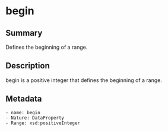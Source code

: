<!-- Automatically generated by spec-parser v2.0.0 on 2023-12-25T20:28:21.783513+00:00 -->
<!-- SPDX-License-Identifier: Community-Spec-1.0 -->

# begin

## Summary

Defines the beginning of a range.


## Description

begin is a positive integer that defines the beginning of a range.


## Metadata

    - name: begin
    - Nature: DataProperty
    - Range: xsd:positiveInteger




